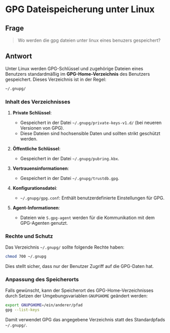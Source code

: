 # GPG Dateispeicherung unter Linux

## Frage

> Wo werden die gpg dateien unter linux eines benuzers gespeichert?

## Antwort

Unter Linux werden GPG-Schlüssel und zugehörige Dateien eines Benutzers standardmäßig im **GPG-Home-Verzeichnis** des Benutzers gespeichert. Dieses Verzeichnis ist in der Regel:

```bash
~/.gnupg/
```

### Inhalt des Verzeichnisses
1. **Private Schlüssel**:
   - Gespeichert in der Datei `~/.gnupg/private-keys-v1.d/` (bei neueren Versionen von GPG).
   - Diese Dateien sind hochsensible Daten und sollten strikt geschützt werden.

2. **Öffentliche Schlüssel**:
   - Gespeichert in der Datei `~/.gnupg/pubring.kbx`.

3. **Vertrauensinformationen**:
   - Gespeichert in der Datei `~/.gnupg/trustdb.gpg`.

4. **Konfigurationsdatei**:
   - `~/.gnupg/gpg.conf`: Enthält benutzerdefinierte Einstellungen für GPG.

5. **Agent-Informationen**:
   - Dateien wie `S.gpg-agent` werden für die Kommunikation mit dem GPG-Agenten genutzt.

### Rechte und Schutz
Das Verzeichnis `~/.gnupg/` sollte folgende Rechte haben:
```bash
chmod 700 ~/.gnupg
```
Dies stellt sicher, dass nur der Benutzer Zugriff auf die GPG-Daten hat.

### Anpassung des Speicherorts
Falls gewünscht, kann der Speicherort des GPG-Home-Verzeichnisses durch Setzen der Umgebungsvariablen `GNUPGHOME` geändert werden:
```bash
export GNUPGHOME=/ein/anderer/pfad
gpg --list-keys
```

Damit verwendet GPG das angegebene Verzeichnis statt des Standardpfads `~/.gnupg/`.

